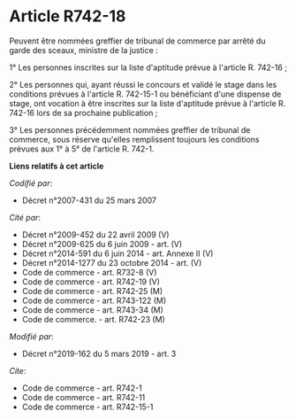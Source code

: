 # Article R742-18

Peuvent être nommées greffier de tribunal de commerce par arrêté du garde des sceaux, ministre de la justice :

1° Les personnes inscrites sur la liste d'aptitude prévue à l'article R. 742-16 ;

2° Les personnes qui, ayant réussi le concours et validé le stage dans les conditions prévues à l'article R. 742-15-1 ou
bénéficiant d'une dispense de stage, ont vocation à être inscrites sur la liste d'aptitude prévue à l'article R. 742-16 lors
de sa prochaine publication ;

3° Les personnes précédemment nommées greffier de tribunal de commerce, sous réserve qu'elles remplissent toujours les
conditions prévues aux 1° à 5° de l'article R. 742-1.

**Liens relatifs à cet article**

_Codifié par_:

  - Décret n°2007-431 du 25 mars 2007

_Cité par_:

  - Décret n°2009-452 du 22 avril 2009 (V)
  - Décret n°2009-625 du 6 juin 2009 - art. (V)
  - Décret n°2014-591 du 6 juin 2014 - art. Annexe II (V)
  - Décret n°2014-1277 du 23 octobre 2014 - art. (V)
  - Code de commerce - art. R732-8 (V)
  - Code de commerce - art. R742-19 (V)
  - Code de commerce - art. R742-25 (M)
  - Code de commerce - art. R743-122 (M)
  - Code de commerce - art. R743-34 (M)
  - Code de commerce. - art. R742-23 (M)

_Modifié par_:

  - Décret n°2019-162 du 5 mars 2019 - art. 3

_Cite_:

  - Code de commerce - art. R742-1
  - Code de commerce - art. R742-11
  - Code de commerce - art. R742-15-1

